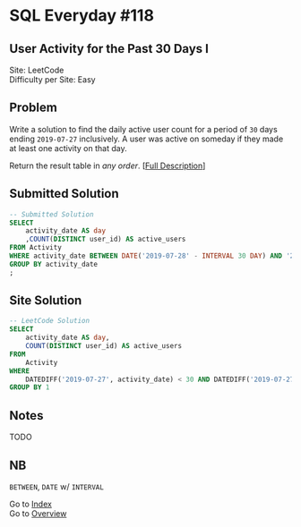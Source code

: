 # SQL Everyday \#118

## User Activity for the Past 30 Days I

Site: LeetCode\
Difficulty per Site: Easy

## Problem

Write a solution to find the daily active user count for a period of `30` days ending `2019-07-27` inclusively. A user was active on someday if they made at least one activity on that day.

Return the result table in *any order*. [[Full Description](https://leetcode.com/problems/user-activity-for-the-past-30-days-i/description/)]

## Submitted Solution

```sql
-- Submitted Solution
SELECT
    activity_date AS day
    ,COUNT(DISTINCT user_id) AS active_users
FROM Activity
WHERE activity_date BETWEEN DATE('2019-07-28' - INTERVAL 30 DAY) AND '2019-07-28' 
GROUP BY activity_date
;
```

## Site Solution

```sql
-- LeetCode Solution 
SELECT 
    activity_date AS day, 
    COUNT(DISTINCT user_id) AS active_users
FROM 
    Activity
WHERE 
    DATEDIFF('2019-07-27', activity_date) < 30 AND DATEDIFF('2019-07-27', activity_date)>=0
GROUP BY 1
```

## Notes

TODO

## NB

`BETWEEN`, `DATE` w/ `INTERVAL`

Go to [Index](../?tab=readme-ov-file#index)\
Go to [Overview](../?tab=readme-ov-file)
